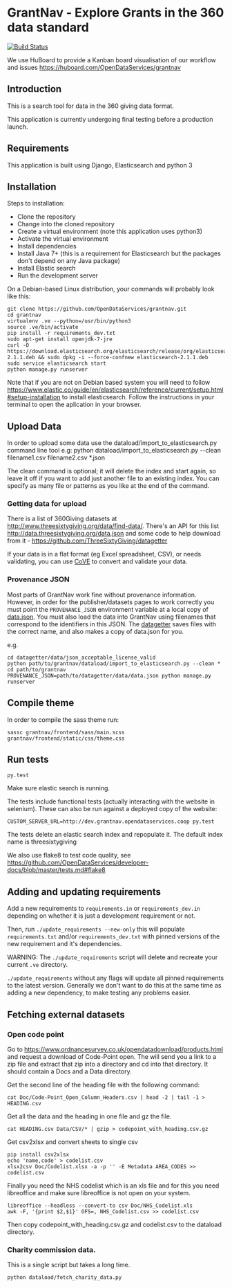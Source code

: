 GrantNav - Explore Grants in the 360 data standard
==================================================

[![Build Status](https://travis-ci.org/OpenDataServices/grantnav.svg?branch=master)](https://travis-ci.org/OpenDataServices/grantnav)

We use HuBoard to provide a Kanban board visualisation of our workflow and issues https://huboard.com/OpenDataServices/grantnav

Introduction
------------

This is a search tool for data in the 360 giving data format.

This application is currently undergoing final testing before a production launch.

Requirements
------------
This application is built using Django, Elasticsearch and python 3

Installation
------------
Steps to installation:

* Clone the repository
* Change into the cloned repository
* Create a virtual environment (note this application uses python3)
* Activate the virtual environment
* Install dependencies
* Install Java 7+ (this is a requirement for Elasticsearch but the packages don't depend on any Java package)
* Install Elastic search
* Run the development server

On a Debian-based Linux distribution, your commands will probably look like this:
```
git clone https://github.com/OpenDataServices/grantnav.git
cd grantnav
virtualenv .ve --python=/usr/bin/python3
source .ve/bin/activate
pip install -r requirements_dev.txt
sudo apt-get install openjdk-7-jre
curl -O https://download.elasticsearch.org/elasticsearch/release/org/elasticsearch/distribution/deb/elasticsearch/2.1.1/elasticsearch-2.1.1.deb && sudo dpkg -i --force-confnew elasticsearch-2.1.1.deb
sudo service elasticsearch start
python manage.py runserver
```

Note that if you are not on Debian based system you will need to follow https://www.elastic.co/guide/en/elasticsearch/reference/current/setup.html#setup-installation to install elasticsearch.
Follow the instructions in your terminal to open the aplication in your browser.


Upload Data
------------

In order to upload some data use the dataload/import_to_elasticsearch.py command line tool e.g:
    python dataload/import_to_elasticsearch.py --clean filename1.csv filename2.csv *.json

The clean command is optional; it will delete the index and start again, so leave it off if you want to add just another file to an existing index.
You can specify as many file or patterns as you like at the end of the command.

### Getting data for upload

There is a list of 360Giving datasets at http://www.threesixtygiving.org/data/find-data/. There's an API for this list http://data.threesixtygiving.org/data.json and some code to help download from it -  https://github.com/ThreeSixtyGiving/datagetter

If your data is in a flat format (eg Excel spreadsheet, CSV), or needs validating, you can use [CoVE](http://cove.opendataservices.coop/360/) to convert and validate your data.

### Provenance JSON

Most parts of GrantNav work fine without provenance information. However, in order for the publisher/datasets pages to work correctly you must point the `PROVENANCE_JSON` environment variable at a local copy of [data.json](http://data.threesixtygiving.org/data.json). You must also load the data into GrantNav using filenames that correspond to the identifiers in this JSON. The [datagetter](https://github.com/ThreeSixtyGiving/datagetter) saves files with the correct name, and also makes a copy of data.json for you.

e.g.

```
cd datagetter/data/json_acceptable_license_valid
python path/to/grantnav/dataload/import_to_elasticsearch.py --clean *
cd path/to/grantnav
PROVENANCE_JSON=path/to/datagetter/data/data.json python manage.py runserver
```


Compile theme
-------------

In order to compile the sass theme run:

```
sassc grantnav/frontend/sass/main.scss grantnav/frontend/static/css/theme.css
```


Run tests
------------

```
py.test
```

Make sure elastic search is running.

The tests include functional tests (actually interacting with the website in selenium). These can also be run against a deployed copy of the website:

```
CUSTOM_SERVER_URL=http://dev.grantnav.opendataservices.coop py.test
```

The tests delete an elastic search index and repopulate it.  The default index name is threesixtygiving

We also use flake8 to test code quality, see https://github.com/OpenDataServices/developer-docs/blob/master/tests.md#flake8 


Adding and updating requirements
--------------------------------

Add a new requirements to ``requirements.in`` or ``requirements_dev.in`` depending on whether it is just a development requirement or not.

Then, run ``./update_requirements --new-only`` this will populate ``requirements.txt`` and/or ``requirements_dev.txt`` with pinned versions of the new requirement and it's dependencies.

WARNING: The ``./update_requirements`` script will delete and recreate your current ``.ve`` directory.

``./update_requirements`` without any flags will update all pinned requirements to the latest version. Generally we don't want to do this at the same time as adding a new dependency, to make testing any problems easier.



Fetching external datasets
--------------------------------

### Open code point

Go to https://www.ordnancesurvey.co.uk/opendatadownload/products.html and request a download of Code-Point open. The will send you a link to a zip file and extract that zip into a directory and cd into that directory.  It should contain a Docs and a Data directory. 

Get the second line of the heading file with the following command:

```
cat Doc/Code-Point_Open_Column_Headers.csv | head -2 | tail -1 > HEADING.csv
```
Get all the data and the heading in one file and gz the file.

```
cat HEADING.csv Data/CSV/* | gzip > codepoint_with_heading.csv.gz
```

Get csv2xlsx and convert sheets to single csv
```
pip install csv2xlsx
echo 'name,code' > codelist.csv
xlsx2csv Doc/Codelist.xlsx -a -p '' -E Metadata AREA_CODES >> codelist.csv
```

Finally you need the NHS codelist which is an xls file and for this you need libreoffice and make sure libreoffice is not open on your system.
```
libreoffice --headless --convert-to csv Doc/NHS_Codelist.xls
awk -F, '{print $2,$1}' OFS=, NHS_Codelist.csv >> codelist.csv
```

Then copy codepoint_with_heading.csv.gz and codelist.csv to the dataload directory.

### Charity commission data.

This is a single script but takes a long time.

```
python dataload/fetch_charity_data.py
```


